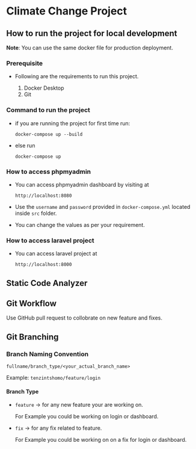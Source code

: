 # Climate Change Project

## How to run the project for local development
**Note**: You can use the same docker file for production deployment.

### Prerequisite

- Following are the requirements to run this project.

    1. Docker Desktop
    2. Git

### Command to run the project

- if you are running the project for first time run:

    `docker-compose up --build`

- else run 

    `docker-compose up`

###  How to access phpmyadmin

- You can access phpmyadmin dashboard by visiting at

    `http://localhost:8080`

- Use the `username` and `password` provided in `docker-compose.yml` located inside `src` folder.
- You can change the values as per your requirement.

### How to access laravel project

- You can access laravel project at

    `http://localhost:8000`

## Static Code Analyzer

## Git Workflow

Use GitHub pull request to collobrate on new feature and fixes. 

## Git Branching

### Branch Naming Convention

`fullname/branch_type/<your_actual_branch_name>`

Example: `tenzintshomo/feature/login`

#### Branch Type
- `feature` -> for any new feature your are working on.

    For Example you could be working on login or dashboard.

- `fix` -> for any fix related to feature.

    For Example you could be working on on a fix for login or dashboard.
